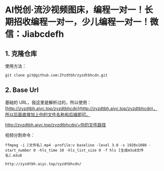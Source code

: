 # AI悦创·流沙视频图床，编程一对一！长期招收编程一对一，少儿编程一对一！微信：Jiabcdefh

## 1. 克隆仓库

使用方法：

```git
git clone git@github.com:ZYzdtbh/zyzdtbhcdn.git
```


## 2. Base Url

基础的 URL，我这里是解析过的，所以使用：[http://zyzdtbh.aiyc.top/zyzdtbhcdn](http://zyzdtbh.aiyc.top/zyzdtbhcdn)，所以后面直接加上你的文件名称和后缀即可。

http://zyzdtbh.aiyc.top/zyzdtbhcdn/+你的文件路径

视频分割命令：

```ffmepg
ffmpeg -i [文件名].mp4 -profile:v baseline -level 3.0 -s 1920x1080 -start_number 0 -hls_time 10 -hls_list_size 0 -f hls [生成m3u8文件名].m3u8
```

```url
http://zyzdtbh.aiyc.top/zyzdtbhcdn/
```
